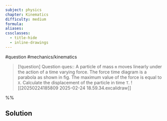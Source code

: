 ```yaml
---
subject: physics
chapter: Kinematics
difficulty: medium
formula: 
aliases: 
cssclasses:
  - title-hide
  - inline-drawings
---
```

#question #mechanics/kinematics 

> [!question] Question 
> ques:: A particle of mass `m` moves linearly under the action of a time varying force. The force time diagram is a parabola as shown in fig. The maximum value of the force is equal to `X`. Calculate the displacement of the particle in time `T`. ![[20250224185809 2025-02-24 18.59.34.excalidraw]]

%%
## Solution

